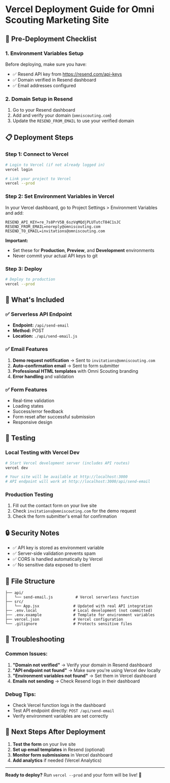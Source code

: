 # Vercel Deployment Guide for Omni Scouting Marketing Site

## 🚀 Pre-Deployment Checklist

### 1. Environment Variables Setup
Before deploying, make sure you have:
- ✅ Resend API key from https://resend.com/api-keys
- ✅ Domain verified in Resend dashboard
- ✅ Email addresses configured

### 2. Domain Setup in Resend
1. Go to your Resend dashboard
2. Add and verify your domain (`omniscouting.com`)
3. Update the `RESEND_FROM_EMAIL` to use your verified domain

## 📋 Deployment Steps

### Step 1: Connect to Vercel
```bash
# Login to Vercel (if not already logged in)
vercel login

# Link your project to Vercel
vercel --prod
```

### Step 2: Set Environment Variables in Vercel
In your Vercel dashboard, go to Project Settings > Environment Variables and add:

```
RESEND_API_KEY=re_7s8PrV5B_6szVqMQdjPLUTutcT84C1sJC
RESEND_FROM_EMAIL=noreply@omniscouting.com
RESEND_TO_EMAIL=invitations@omniscouting.com
```

**Important:** 
- Set these for **Production**, **Preview**, and **Development** environments
- Never commit your actual API keys to git

### Step 3: Deploy
```bash
# Deploy to production
vercel --prod
```

## 🔧 What's Included

### ✅ Serverless API Endpoint
- **Endpoint:** `/api/send-email`
- **Method:** POST
- **Location:** `./api/send-email.js`

### ✅ Email Features
1. **Demo request notification** → Sent to `invitations@omniscouting.com`
2. **Auto-confirmation email** → Sent to form submitter
3. **Professional HTML templates** with Omni Scouting branding
4. **Error handling** and validation

### ✅ Form Features
- Real-time validation
- Loading states
- Success/error feedback
- Form reset after successful submission
- Responsive design

## 🧪 Testing

### Local Testing with Vercel Dev
```bash
# Start Vercel development server (includes API routes)
vercel dev

# Your site will be available at http://localhost:3000
# API endpoint will work at http://localhost:3000/api/send-email
```

### Production Testing
1. Fill out the contact form on your live site
2. Check `invitations@omniscouting.com` for the demo request
3. Check the form submitter's email for confirmation

## 🔒 Security Notes

- ✅ API key is stored as environment variable
- ✅ Server-side validation prevents spam
- ✅ CORS is handled automatically by Vercel
- ✅ No sensitive data exposed to client

## 📁 File Structure
```
├── api/
│   └── send-email.js          # Vercel serverless function
├── src/
│   └── App.jsx               # Updated with real API integration
├── .env.local                # Local development (not committed)
├── .env.example              # Template for environment variables
├── vercel.json               # Vercel configuration
└── .gitignore                # Protects sensitive files
```

## 🚨 Troubleshooting

### Common Issues:
1. **"Domain not verified"** → Verify your domain in Resend dashboard
2. **"API endpoint not found"** → Make sure you're using Vercel dev locally
3. **"Environment variables not found"** → Set them in Vercel dashboard
4. **Emails not sending** → Check Resend logs in their dashboard

### Debug Tips:
- Check Vercel function logs in the dashboard
- Test API endpoint directly: `POST /api/send-email`
- Verify environment variables are set correctly

## 🎯 Next Steps After Deployment

1. **Test the form** on your live site
2. **Set up email templates** in Resend (optional)
3. **Monitor form submissions** in Vercel dashboard
4. **Add analytics** if needed (Vercel Analytics)

---

**Ready to deploy?** Run `vercel --prod` and your form will be live! 🚀
